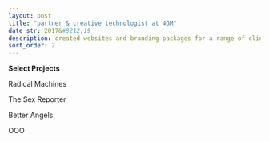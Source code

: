 ```yaml
---
layout: post
title: "partner & creative technologist at 4GM"
date_str: 2017&#8212;19
description: created websites and branding packages for a range of clients alongside two graphic designers; aided in business oprerations and client acquisition
sort_order: 2
---
```

**Select Projects**

Radical Machines

The Sex Reporter

Better Angels

OOO